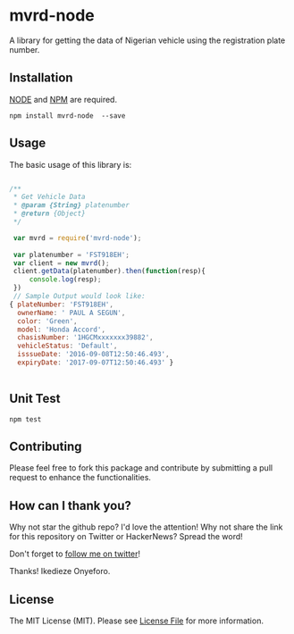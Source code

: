 # mvrd-node
A library for getting the data of Nigerian vehicle  using the registration plate number. 

## Installation

[NODE](https://nodejs.org/en/download) and [NPM]( https://www.npmjs.com) are required.

```
npm install mvrd-node  --save
```

## Usage

The basic usage of this library is:
```js

/**
 * Get Vehicle Data
 * @param {String} platenumber 
 * @return {Object}  
 */

 var mvrd = require('mvrd-node');
 
 var platenumber = 'FST918EH';  
 var client = new mvrd();
 client.getData(platenumber).then(function(resp){
     console.log(resp);
 })
 // Sample Output would look like:
{ plateNumber: 'FST918EH',
  ownerName: ' PAUL A SEGUN',
  color: 'Green',
  model: 'Honda Accord',
  chasisNumber: '1HGCMxxxxxxx39882',
  vehicleStatus: 'Default',
  isssueDate: '2016-09-08T12:50:46.493',
  expiryDate: '2017-09-07T12:50:46.493' }
  
```

## Unit Test
```
npm test
```


## Contributing

Please feel free to fork this package and contribute by submitting a pull request to enhance the functionalities.

## How can I thank you?

Why not star the github repo? I'd love the attention! Why not share the link for this repository on Twitter or HackerNews? Spread the word!

Don't forget to [follow me on twitter](https://twitter.com/iykedapotential)!

Thanks!
Ikedieze Onyeforo.

## License

The MIT License (MIT). Please see [License File](LICENSE.md) for more information.
